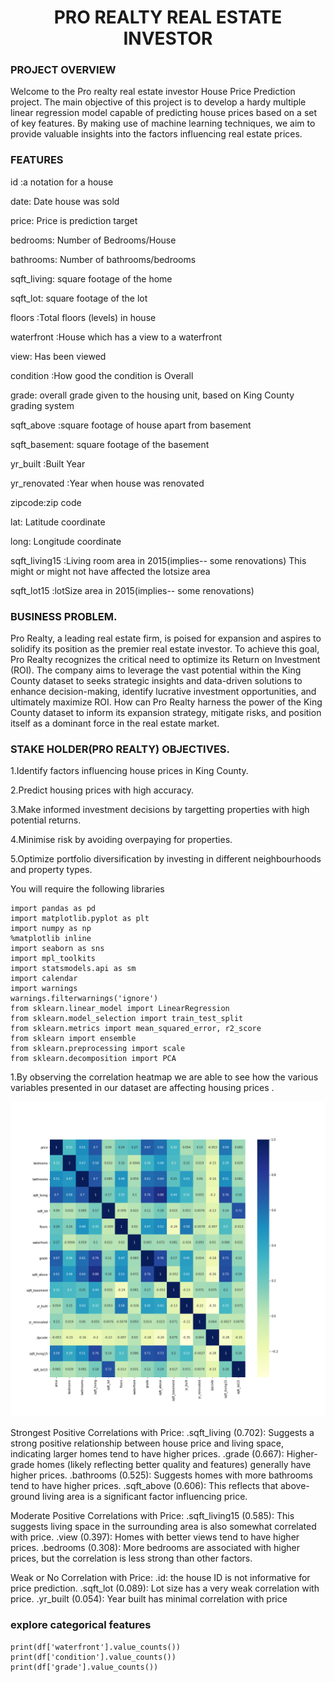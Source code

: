 

<link rel="stylesheet" href="readme.css">




<h1 style="text-align: center;">PRO REALTY REAL ESTATE INVESTOR </h1>

### PROJECT OVERVIEW 

Welcome to the Pro realty real estate investor House Price Prediction project. The main objective of this project is to develop a hardy multiple linear regression model capable of predicting house prices based on a set of key features. By making use of  machine learning techniques, we aim to provide valuable insights into the factors influencing real estate prices.

### FEATURES

id :a notation for a house

date: Date house was sold

price: Price is prediction target

bedrooms: Number of Bedrooms/House

bathrooms: Number of bathrooms/bedrooms

sqft_living: square footage of the home

sqft_lot: square footage of the lot

floors :Total floors (levels) in house

waterfront :House which has a view to a waterfront

view: Has been viewed

condition :How good the condition is Overall

grade: overall grade given to the housing unit, based on King County grading system

sqft_above :square footage of house apart from basement

sqft_basement: square footage of the basement

yr_built :Built Year

yr_renovated :Year when house was renovated

zipcode:zip code

lat: Latitude coordinate

long: Longitude coordinate

sqft_living15 :Living room area in 2015(implies-- some renovations) This might or might not have affected the lotsize area

sqft_lot15 :lotSize area in 2015(implies-- some renovations)

### BUSINESS PROBLEM.
Pro Realty, a leading real estate firm, is poised for expansion and aspires to solidify its position as the premier real estate investor. To achieve this goal, Pro Realty recognizes the critical need to optimize its Return on Investment (ROI). The company aims to leverage the vast potential within the King County dataset to seeks strategic insights and data-driven solutions to enhance decision-making, identify lucrative investment opportunities, and ultimately maximize ROI. How can Pro Realty harness the power of the King County dataset to inform its expansion strategy, mitigate risks, and position itself as a dominant force in the real estate market.

### STAKE HOLDER(PRO REALTY) OBJECTIVES.
1.Identify factors influencing house prices in King County.

2.Predict housing prices with high accuracy.

3.Make informed investment decisions by targetting properties with high potential returns.

4.Minimise risk by avoiding overpaying for properties.

5.Optimize portfolio diversification by investing in different neighbourhoods and property types.

You will require the following libraries
```
import pandas as pd
import matplotlib.pyplot as plt
import numpy as np
%matplotlib inline
import seaborn as sns
import mpl_toolkits
import statsmodels.api as sm
import calendar
import warnings 
warnings.filterwarnings('ignore')
from sklearn.linear_model import LinearRegression
from sklearn.model_selection import train_test_split
from sklearn.metrics import mean_squared_error, r2_score
from sklearn import ensemble
from sklearn.preprocessing import scale
from sklearn.decomposition import PCA

```
1.By observing the correlation heatmap we are able to see  how the various variables presented in our dataset are affecting housing prices .


![correlation_heatmap](correlation_heatmap.png)

Strongest Positive Correlations with Price:
.sqft_living (0.702): Suggests a strong positive relationship between house price and living space, indicating larger homes tend to have higher prices.
.grade (0.667): Higher-grade homes (likely reflecting better quality and features) generally have higher prices. .bathrooms (0.525): Suggests homes with more bathrooms tend to have higher prices.
.sqft_above (0.606): This reflects that above-ground living area is a significant factor influencing price.

Moderate Positive Correlations with Price:
.sqft_living15 (0.585): This suggests living space in the surrounding area is also somewhat correlated with price.
.view (0.397): Homes with better views tend to have higher prices.
.bedrooms (0.308): More bedrooms are associated with higher prices, but the correlation is less strong than other factors.

Weak or No Correlation with Price:
.id: the house ID is not informative for price prediction.
.sqft_lot (0.089): Lot size has a very weak correlation with price.
.yr_built (0.054): Year built has minimal correlation with price

### explore categorical features

```
print(df['waterfront'].value_counts())
print(df['condition'].value_counts())
print(df['grade'].value_counts())

```












